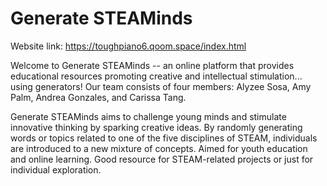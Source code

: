 # Generate STEAMinds

Website link: https://toughpiano6.qoom.space/index.html

Welcome to Generate STEAMinds -- an online platform that provides educational resources promoting creative and intellectual stimulation... using generators! Our team consists of four members: Alyzee Sosa, Amy Palm, Andrea Gonzales, and Carissa Tang. 

Generate STEAMinds aims to challenge young minds and stimulate innovative thinking by sparking creative ideas. By randomly generating words or topics related to one of the five disciplines of STEAM, individuals are introduced to a new mixture of concepts. Aimed for youth education and online learning. Good resource for STEAM-related projects or just for individual exploration.
